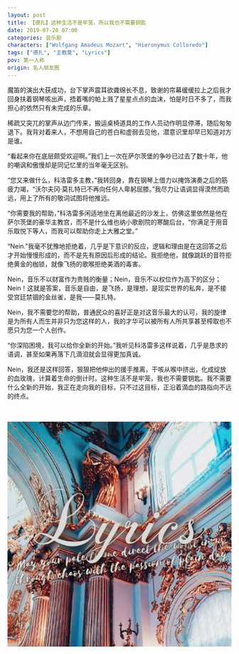 ```yaml
---
layout: post
title: 【德扎】这种生活不是牢笼，所以我也不需要钥匙
date: 2019-07-20 07:00
categories: 音乐剧
characters: ["Wolfgang Amadeus Mozart", "Hieronymus Colloredo"]
tags: ["德扎", "主教莫", "Lyrics"]
pov: 第一人称
origin: 名人朋友圈
---
```


魔笛的演出大获成功，台下掌声震耳欲聋绵长不息，致谢的帘幕缓缓拉上之后我才回身扶着钢琴咳出声，捂着嘴的帕上溅了星星点点的血沫，怕是时日不多了，而我担心的依然只有未完成的乐章。

稀疏又突兀的掌声从边门传来，搬运桌椅道具的工作人员动作明显停滞，随后匆匆退下。我背对着来人，不想用自己的苍白和虚弱去见他，潜意识里却早已知道对方是谁。

“看起来你在底层颇受欢迎啊。”我们上一次在萨尔茨堡的争吵已过去了数十年，他的嘲讽和傲慢却是同记忆里的当年毫无区别。

“您又来做什么，科洛雷多主教，”我转回身，靠在钢琴上借力以掩饰演奏之后的筋疲力竭，“沃尔夫冈·莫扎特已不再向任何人卑躬屈膝。”我尽力让语调显得漠然而疏远，用上了所有的敬词试图将他推远。

“你需要我的帮助，”科洛雷多闲适地坐在离他最近的沙发上，仿佛这里依然是他在萨尔茨堡的豪华主教宫，而不是什么维也纳小歌剧院的寒酸后台，“你满足于用音乐取悦下等人，而我可以帮助你走上大雅之堂。”

“Nein.”我毫不犹豫地拒绝着，几乎是下意识的反应，逻辑和理由是在这回答之后才开始慢慢形成的，而不是先有原因后形成的结论。我拒绝他，就像跳跃的音符拒绝黄金的枷锁，就像飞扬的歌喉拒绝美酒的毒害。

Nein，音乐不以财富作为贵贱的衡量；Nein，音乐不以权位作为高下的区分；Nein！这就是答案，音乐是自由，是飞扬，是理想，是现实世界的私奔，是不接受宫廷禁锢的金丝雀，是我——莫扎特。

Nein，我不需要您的帮助，普通民众的喜好正是对这音乐最大的认可，我的旋律是为所有人而生并非只为您这样的人，我的才华可以被所有人所共享甚至榨取也不愿只为您一个人创作。

“你深陷困境，我可以给你全新的开始。”我听见科洛雷多这样说着，几乎是恳求的语调，甚至如果再落下几滴泪就会显得更加真诚。

Nein，我还是这样回答，狠狠把他伸出的援手推离，干咳从喉中挤出，化成绽放的血玫瑰，计算着生命的倒计时。这种生活不是牢笼，我也不需要钥匙。我不需要什么全新的开始，我正在走向我的目标，只不过这目标，正沿着滴血的路指向不远的终点。

<br><br>
![](/assets/images/mrpyq/2019-07-20-Lyrics.jpg)